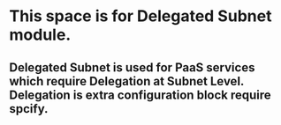 # This space is for Delegated Subnet module.
## Delegated Subnet is used for PaaS services which require Delegation at Subnet Level. Delegation is extra configuration block require spcify.

